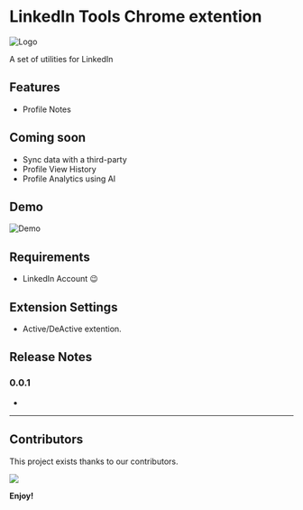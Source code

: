 # LinkedIn Tools Chrome extention

![Logo](https://raw.githubusercontent.com/shiralizadeh/linkedin-tools-chrome-extension/master/assets/logo-128.png)

A set of utilities for LinkedIn 

## Features

- Profile Notes

## Coming soon

- Sync data with a third-party
- Profile View History
- Profile Analytics using AI

## Demo

![Demo](https://raw.githubusercontent.com/shiralizadeh/linkedin-tools-chrome-extension/master/assets/demo.png)

## Requirements

- LinkedIn Account 😉

## Extension Settings

- Active/DeActive extention.

## Release Notes

### 0.0.1

- 

---

## **Contributors**

This project exists thanks to our contributors.

<a href="https://github.com/shiralizadeh/linkedin-tools-chrome-extension/graphs/contributors">
  <img src="https://contrib.rocks/image?repo=shiralizadeh/linkedin-tools-chrome-extension" />
</a>

**Enjoy!**
